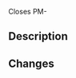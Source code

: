 <!--
To streamline the process of creating and reviewing pull requests, we have created a template.
It is not required to follow this template perfectly, but we encourage you to think about each header.
Before you publish a pull request think about the definition of done for the issue you are trying to resolve.
-->

<!--
Provide the key for the Jira issue this PR resolves.
-->

Closes PM-

## Description
<!--
Provide a concise description on the feature/fix your pull request implements.
-->

## Changes
<!--
Provide a list of important changes.

e.g.
* Added tests
* Renamed variable
* Added topic
-->

<!-- Please don't forget to request for reviews -->
